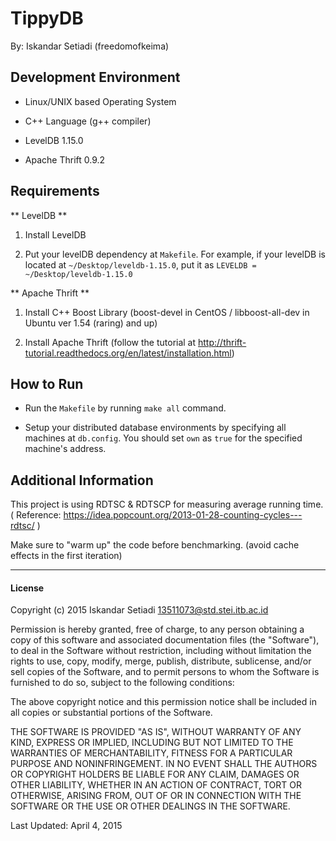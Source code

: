 # TippyDB

By: Iskandar Setiadi (freedomofkeima)

## Development Environment

- Linux/UNIX based Operating System

- C++ Language (g++ compiler)

- LevelDB 1.15.0

- Apache Thrift 0.9.2

## Requirements

** LevelDB **

1. Install LevelDB

2. Put your levelDB dependency at ```Makefile```. For example, if your levelDB is located at ```~/Desktop/leveldb-1.15.0```, put it as ```LEVELDB = ~/Desktop/leveldb-1.15.0```

** Apache Thrift **

1. Install C++ Boost Library (boost-devel in CentOS / libboost-all-dev in Ubuntu ver 1.54 (raring) and up)

2. Install Apache Thrift (follow the tutorial at http://thrift-tutorial.readthedocs.org/en/latest/installation.html)

## How to Run

- Run the ```Makefile``` by running ```make all``` command.

- Setup your distributed database environments by specifying all machines at ```db.config```. You should set ```own``` as ```true``` for the specified machine's address.

## Additional Information

This project is using RDTSC & RDTSCP for measuring average running time. ( Reference: https://idea.popcount.org/2013-01-28-counting-cycles---rdtsc/ )

Make sure to "warm up" the code before benchmarking. (avoid cache effects in the first iteration)

---
#### License

Copyright (c) 2015 Iskandar Setiadi <13511073@std.stei.itb.ac.id>

Permission is hereby granted, free of charge, to any person obtaining a copy of this software and associated documentation files (the "Software"), to deal in the Software without restriction, including without limitation the rights to use, copy, modify, merge, publish, distribute, sublicense, and/or sell copies of the Software, and to permit persons to whom the Software is furnished to do so, subject to the following conditions:

The above copyright notice and this permission notice shall be included in all copies or substantial portions of the Software.

THE SOFTWARE IS PROVIDED "AS IS", WITHOUT WARRANTY OF ANY KIND, EXPRESS OR IMPLIED, INCLUDING BUT NOT LIMITED TO THE WARRANTIES OF MERCHANTABILITY, FITNESS FOR A PARTICULAR PURPOSE AND NONINFRINGEMENT. IN NO EVENT SHALL THE AUTHORS OR COPYRIGHT HOLDERS BE LIABLE FOR ANY CLAIM, DAMAGES OR OTHER LIABILITY, WHETHER IN AN ACTION OF CONTRACT, TORT OR OTHERWISE, ARISING FROM, OUT OF OR IN CONNECTION WITH THE SOFTWARE OR THE USE OR OTHER DEALINGS IN THE SOFTWARE.

Last Updated: April 4, 2015
